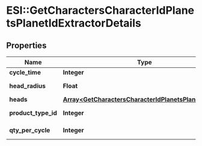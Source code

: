 # ESI::GetCharactersCharacterIdPlanetsPlanetIdExtractorDetails

## Properties
Name | Type | Description | Notes
------------ | ------------- | ------------- | -------------
**cycle_time** | **Integer** | in seconds | [optional] 
**head_radius** | **Float** | head_radius number | [optional] 
**heads** | [**Array&lt;GetCharactersCharacterIdPlanetsPlanetIdHead&gt;**](GetCharactersCharacterIdPlanetsPlanetIdHead.md) | heads array | 
**product_type_id** | **Integer** | product_type_id integer | [optional] 
**qty_per_cycle** | **Integer** | qty_per_cycle integer | [optional] 

